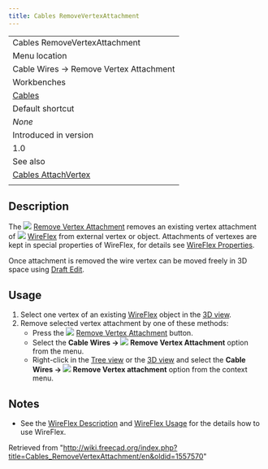 ```yaml
---
title: Cables RemoveVertexAttachment
---
```


|                                                                   |
| ----------------------------------------------------------------- |
| Cables RemoveVertexAttachment                                     |
| Menu location                                                     |
| Cable Wires → Remove Vertex Attachment                            |
| Workbenches                                                       |
| [Cables](/Cables_Workbench "Cables Workbench")                    |
| Default shortcut                                                  |
| _None_                                                            |
| Introduced in version                                             |
| 1.0                                                               |
| See also                                                          |
| [Cables AttachVertex](/Cables_AttachVertex "Cables AttachVertex") |
|                                                                   |

## Description

The ![](/images/Cables_RemoveVertexAttachment.svg) [Remove Vertex Attachment](/Cables_RemoveVertexAttachment "Cables RemoveVertexAttachment") removes an existing vertex attachment of ![](/images/Cables_WireFlex.svg) [WireFlex](/Cables_WireFlex "Cables WireFlex") from external vertex or object. Attachments of vertexes are kept in special properties of WireFlex, for details see [WireFlex Properties](/Cables_WireFlex#Properties "Cables WireFlex").

Once attachment is removed the wire vertex can be moved freely in 3D space using [Draft Edit](/Draft_Edit "Draft Edit").

## Usage

1. Select one vertex of an existing [WireFlex](/Cables_WireFlex "Cables WireFlex") object in the [3D view](/3D_view "3D view").
2. Remove selected vertex attachment by one of these methods:
   - Press the ![](/images/Cables_RemoveVertexAttachment.svg) [Remove Vertex Attachment](/Cables_RemoveVertexAttachment "Cables RemoveVertexAttachment") button.
   - Select the **Cable Wires → ![](/images/Cables_RemoveVertexAttachment.svg) Remove Vertex Attachment** option from the menu.
   - Right-click in the [Tree view](/Tree_view "Tree view") or the [3D view](/3D_view "3D view") and select the **Cable Wires → ![](/images/Cables_RemoveVertexAttachment.svg) Remove Vertex attachment** option from the context menu.

## Notes

- See the [WireFlex Description](/Cables_WireFlex#Description "Cables WireFlex") and [WireFlex Usage](/Cables_WireFlex#Usage "Cables WireFlex") for the details how to use WireFlex.

Retrieved from "<http://wiki.freecad.org/index.php?title=Cables_RemoveVertexAttachment/en&oldid=1557570>"
